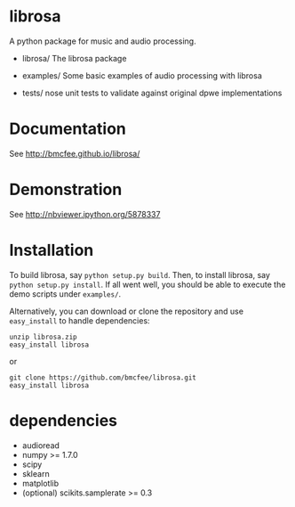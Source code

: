 librosa
=======

A python package for music and audio processing.

* librosa/    The librosa package

* examples/   Some basic examples of audio processing with librosa

* tests/      nose unit tests to validate against original dpwe implementations

Documentation
=============
See http://bmcfee.github.io/librosa/

Demonstration
=============
See http://nbviewer.ipython.org/5878337

Installation
============

To build librosa, say `python setup.py build`.
Then, to install librosa, say `python setup.py install`.
If all went well, you should be able to execute the demo scripts under `examples/`.

Alternatively, you can download or clone the repository and use `easy_install` to handle dependencies:

```
unzip librosa.zip
easy_install librosa
```
or
```
git clone https://github.com/bmcfee/librosa.git
easy_install librosa
```


dependencies
============

* audioread
* numpy >= 1.7.0
* scipy
* sklearn
* matplotlib
* (optional) scikits.samplerate >= 0.3
